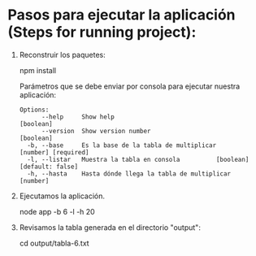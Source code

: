 # Pasos para ejecutar la aplicación (Steps for running project):

1. Reconstruir los paquetes:

    npm install

    Parámetros que se debe enviar por consola para ejecutar nuestra aplicación:

    ```
    Options:
          --help     Show help                                             [boolean]
          --version  Show version number                                   [boolean]
      -b, --base     Es la base de la tabla de multiplicar       [number] [required]
      -l, --listar   Muestra la tabla en consola          [boolean] [default: false]
      -h, --hasta    Hasta dónde llega la tabla de multiplicar              [number]
    ```
2. Ejecutamos la aplicación. 

    node app -b 6 -l -h 20

3. Revisamos la tabla generada en el directorio "output":

    cd output/tabla-6.txt